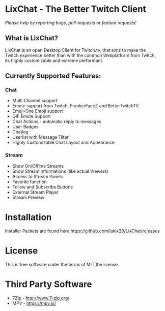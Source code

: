 # LixChat - The Better Twitch Client


_Please help by reporting bugs, pull-requests or feature requests!_

## What is LixChat?

LixChat is an open Desktop Client for Twitch.tv, that aims to make the Twitch experience better than with the common Webplatform from Twitch, its highly customizable and extreme performant.

## Currently Supported Features:

### Chat

  * Multi Channel support
  * Emote support from Twitch, FrankerFaceZ and BetterTwitchTV   
  * Emoji-One Emoji support
  * GIF Emote Support
  * Chat Actions - automatic reply to messages
  * User Badges
  * Chatlog
  * Userlist with Message Filter
  * Highly Customizable Chat Layout and Appearance


### Stream

  * Show On/Offline Streams
  * Show Stream Informations (like actual Viewers)
  * Access to Stream Panels
  * Favorite function
  * Follow and Subscribe Buttons
  * External Stream Player
  * Stream Preview

# Installation

Installer Packets are found here https://github.com/lukix29/LixChat/releases

# License

This is free software under the terms of MIT the license.

# Third Party Software

* 7Zip - http://www.7-zip.org/
* MPV  - https://mpv.io/
